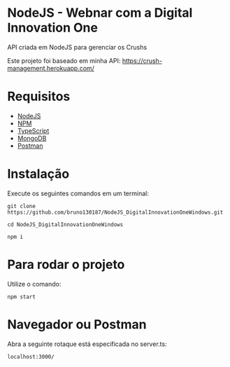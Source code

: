 # NodeJS - Webnar com a Digital Innovation One
API criada em NodeJS para gerenciar os Crushs

Este projeto foi baseado em minha API: https://crush-management.herokuapp.com/

# Requisitos
- [NodeJS](https://nodejs.org/en/)
- [NPM](https://nodejs.org/en/)
- [TypeScript](https://www.typescriptlang.org/)
- [MongoDB](https://www.mongodb.com/)
- [Postman](https://www.getpostman.com/)

# Instalação

Execute os seguintes comandos em um terminal:

```
git clone https://github.com/bruno130187/NodeJS_DigitalInnovationOneWindows.git
```

```
cd NodeJS_DigitalInnovationOneWindows
```

```
npm i
```

# Para rodar o projeto

Utilize o comando: 

```
npm start
```

# Navegador ou Postman

Abra a seguinte rotaque está especificada no server.ts:

```
localhost:3000/
```

